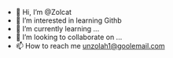 - 👋 Hi, I’m @Zolcat
- 👀 I’m interested in learning Githb 
- 🌱 I’m currently learning ...
- 💞️ I’m looking to collaborate on ...
- 📫 How to reach me unzolah1@goolemail.com

<!---
Zolcat/Zolcat is a ✨ special ✨ repository because its `README.md` (this file) appears on your GitHub profile.
You can click the Preview link to take a look at your changes.
--->
